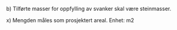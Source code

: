 b) Tilførte masser for oppfylling av svanker skal være steinmasser.

x) Mengden måles som prosjektert areal. Enhet: m2

